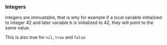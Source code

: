 ### Integers

integers are immuatable, that is why for example if a local variable initialzied to integer 42 and later variable b is initialized to 42, they will point to the same value.

This is also true for `nil`, `true` and `false`